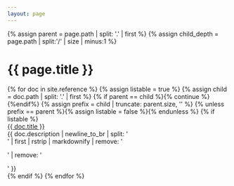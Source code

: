 ```yaml
---
layout: page
---
```


{% assign parent = page.path | split: '.' | first %}
{% assign child_depth = page.path | split:'/' | size | minus:1 %}

<h1 id="heading" class="ui dividing header">{{ page.title }}</h1>

<div class="ui divided link items">
{% for doc in site.reference %}
  {% assign listable = true %}
  {% assign child = doc.path | split: '.' | first %}
  {% if parent == child %}{% continue %}{%endif%}
  {% assign prefix = child | truncate: parent.size, '' %}
  {% unless prefix == parent %}{% assign listable = false %}{% endunless %}
  {% if listable %}
  <div class="item">
    <div class="content">
      <a class="medium header" href="{{ site.baseurl }}{{ doc.url }}#/{{ doc.collection | downcase }}/">{{ doc.title }}</a>
      <div class="description">{{ doc.description | newline_to_br | split: '<br />' | first | rstrip | markdownify | remove: '<p>' | remove: '</p>' }}</div>
    </div>
  </div>
  {% endif %}
{% endfor %}
</div>